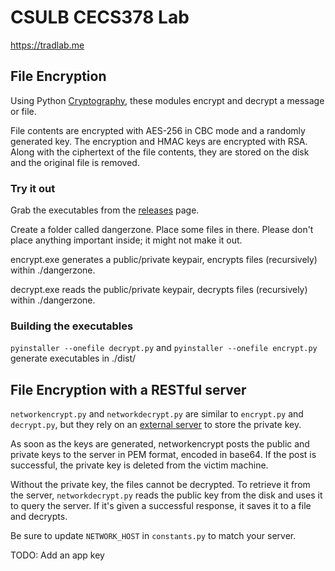 # CSULB CECS378 Lab

https://tradlab.me

## File Encryption
Using Python [Cryptography](https://cryptography.io/en/latest/hazmat/primitives/), these modules encrypt and decrypt a message or file.

File contents are encrypted with AES-256 in CBC mode and a randomly generated key. The encryption and HMAC keys are encrypted with RSA. Along with the ciphertext of the file contents, they are stored on the disk and the original file is removed.  

### Try it out
Grab the executables from the [releases](https://github.com/adriancampos/CECS378-Lab/releases/latest) page.

Create a folder called dangerzone. Place some files in there. Please don't place anything important inside; it might not make it out.

encrypt.exe generates a public/private keypair, encrypts files (recursively) within ./dangerzone.

decrypt.exe reads the public/private keypair, decrypts files (recursively) within ./dangerzone.


### Building the executables
`pyinstaller --onefile decrypt.py` and `pyinstaller --onefile encrypt.py` generate executables in ./dist/


## File Encryption with a RESTful server
`networkencrypt.py` and `networkdecrypt.py` are similar to `encrypt.py` and `decrypt.py`, but they rely on an [external server](https://github.com/adriancampos/CECS378-Ransomware-Server) to store the private key.

As soon as the keys are generated, networkencrypt posts the public and private keys to the server in PEM format, encoded in base64. If the post is successful, the private key is deleted from the victim machine.

Without the private key, the files cannot be decrypted. To retrieve it from the server, `networkdecrypt.py` reads the public key from the disk and uses it to query the server. If it's given a successful response, it saves it to a file and decrypts.

Be sure to update `NETWORK_HOST` in `constants.py` to match your server.

TODO: Add an app key